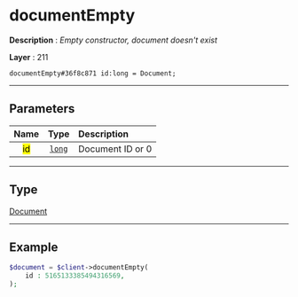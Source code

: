 # documentEmpty

**Description** : *Empty constructor, document doesn't exist*

**Layer** : 211

```tl
documentEmpty#36f8c871 id:long = Document;
```

---

## Parameters

| Name | Type | Description |
| :---: | :---: | :--- |
| <mark>id</mark> | [`long`](type/long) | Document ID or 0 |

---

## Type

[Document](type/Document)

---

## Example

```php
$document = $client->documentEmpty(
	id : 5165133385494316569,
);
```